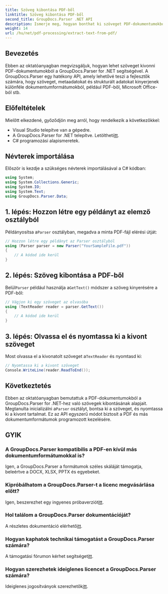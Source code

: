 ```yaml
---
title: Szöveg kibontása PDF-ből
linktitle: Szöveg kibontása PDF-ből
second_title: GroupDocs.Parser .NET API
description: Ismerje meg, hogyan bonthat ki szöveget PDF-dokumentumokból a GroupDocs.Parser for .NET segítségével. Lépésről lépésre bemutató fejlesztőknek.
weight: 14
url: /hu/net/pdf-processing/extract-text-from-pdf/
---
```

## Bevezetés
Ebben az oktatóanyagban megvizsgáljuk, hogyan lehet szöveget kivonni PDF-dokumentumokból a GroupDocs.Parser for .NET segítségével. A GroupDocs.Parser egy hatékony API, amely lehetővé teszi a fejlesztők számára, hogy szöveget, metaadatokat és strukturált adatokat kinyerjenek különféle dokumentumformátumokból, például PDF-ből, Microsoft Office-ból stb.
## Előfeltételek
Mielőtt elkezdené, győződjön meg arról, hogy rendelkezik a következőkkel:
- Visual Studio telepítve van a gépedre.
-  A GroupDocs.Parser for .NET telepítve. Letöltheti[itt](https://releases.groupdocs.com/parser/net/).
- C# programozási alapismeretek.

## Névterek importálása
Először is kezdje a szükséges névterek importálásával a C# kódban:
```csharp
using System;
using System.Collections.Generic;
using System.IO;
using System.Text;
using GroupDocs.Parser.Data;
```
## 1. lépés: Hozzon létre egy példányt az elemző osztályból
 Példányosítsa a`Parser` osztályban, megadva a minta PDF-fájl elérési útját:
```csharp
// Hozzon létre egy példányt az Parser osztályból
using (Parser parser = new Parser("YourSampleFile.pdf"))
{
    // A kódod ide kerül
}
```
## 2. lépés: Szöveg kibontása a PDF-ből
 Belül`Parser` például használja a`GetText()` módszer a szöveg kinyerésére a PDF-ből:
```csharp
// Vágjon ki egy szöveget az olvasóba
using (TextReader reader = parser.GetText())
{
    // A kódod ide kerül
}
```
## 3. lépés: Olvassa el és nyomtassa ki a kivont szöveget
 Most olvassa el a kivonatolt szöveget a`TextReader` és nyomtasd ki:
```csharp
// Nyomtassa ki a kivont szöveget
Console.WriteLine(reader.ReadToEnd());
```

## Következtetés
 Ebben az oktatóanyagban bemutattuk a PDF-dokumentumokból a GroupDocs.Parser for .NET-hez való szövegek kibontásának alapjait. Megtanulta inicializálni a`Parser` osztályt, bontsa ki a szöveget, és nyomtassa ki a kivont tartalmat. Ez az API egyszerű módot biztosít a PDF és más dokumentumformátumok programozott kezelésére.

## GYIK
### A GroupDocs.Parser kompatibilis a PDF-en kívül más dokumentumformátumokkal is?
Igen, a GroupDocs.Parser a formátumok széles skáláját támogatja, beleértve a DOCX, XLSX, PPTX és egyebeket.
### Kipróbálhatom a GroupDocs.Parser-t a licenc megvásárlása előtt?
 Igen, beszerezhet egy ingyenes próbaverziót[itt](https://releases.groupdocs.com/).
### Hol találom a GroupDocs.Parser dokumentációját?
 A részletes dokumentáció elérhető[itt](https://tutorials.groupdocs.com/parser/net/).
### Hogyan kaphatok technikai támogatást a GroupDocs.Parser számára?
 A támogatási fórumon kérhet segítséget[itt](https://forum.groupdocs.com/c/parser/17).
### Hogyan szerezhetek ideiglenes licencet a GroupDocs.Parser számára?
 Ideiglenes jogosítványok szerezhetők[itt](https://purchase.groupdocs.com/temporary-license/).